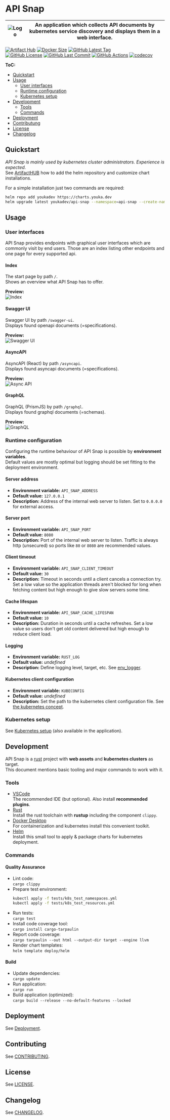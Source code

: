 # API Snap

| ![Logo](docs/logo.svg) | An application which collects API documents by kubernetes service discovery and displays them in a web interface. |
|---|---|

[![Artifact Hub](https://img.shields.io/endpoint?url=https://artifacthub.io/badge/repository/youkadev)](https://artifacthub.io/packages/helm/youkadev/api-snap/)
[![Docker Size](https://badgen.net/docker/size/youkadev/api-snap?icon=docker&label=Docker%20Size)](https://hub.docker.com/r/youkadev/api-snap)
[![GitHub Latest Tag](https://badgen.net/github/tag/youka/api-snap?icon=github&label=Latest%20Tag&color=black)](https://github.com/youka/api-snap/tags)  
[![GitHub License](https://badgen.net/github/license/youka/api-snap?icon=github&label=License&color=green)](./LICENSE)
[![GitHub Last Commit](https://badgen.net/github/last-commit/youka/api-snap?icon=github&label=Last%20Commit)](https://github.com/Youka/api-snap/commits)
[![GitHub Actions](https://github.com/youka/api-snap/actions/workflows/main.yml/badge.svg)](https://github.com/Youka/api-snap/actions)
[![codecov](https://codecov.io/github/Youka/api-snap/graph/badge.svg?token=H8DLDKIYI7)](https://codecov.io/github/Youka/api-snap)

**ToC:**
* [Quickstart](#quickstart)
* [Usage](#usage)
  * [User interfaces](#user-interfaces)
  * [Runtime configuration](#runtime-configuration)
  * [Kubernetes setup](#kubernetes-setup)
* [Development](#development)
  * [Tools](#tools)
  * [Commands](#commands)
* [Deployment](#deployment)
* [Contributung](#contributing)
* [License](#license)
* [Changelog](#changelog)


## Quickstart
_API Snap is mainly used by kubernetes cluster administrators. Experience is expected._  
See [ArtifactHUB](https://artifacthub.io/packages/helm/youkadev/api-snap/) how to add the helm repository and customize chart installations.

For a simple installation just two commands are required:
```sh
helm repo add youkadev https://charts.youka.dev
helm upgrade latest youkadev/api-snap --namespace=api-snap --create-namespace --install --atomic
```

## Usage

### User interfaces
API Snap provides endpoints with graphical user interfaces which are commonly visit by end users. Those are an index listing other endpoints and one page for every supported api.

#### Index
The start page by path `/`.  
Shows an overview what API Snap has to offer.

**Preview:**  
![Index](./docs/preview_index.png)

#### Swagger UI
Swagger UI by path `/swagger-ui`.  
Displays found openapi documents (=specifications).

**Preview:**  
![Swagger UI](./docs/preview_swaggerui.png)

#### AsyncAPI
AsyncAPI (React) by path `/asyncapi`.  
Displays found asyncapi documents (=specifications).

**Preview:**  
![Async API](./docs/preview_asyncapi.png)

#### GraphQL
GraphQL (PrismJS) by path `/graphql`.  
Displays found graphql documents (=schemas).

**Preview:**  
![GraphQL](./docs/preview_graphql.png)

### Runtime configuration
Configuring the runtime behaviour of API Snap is possible by **environment variables**.  
Default values are mostly optimal but logging should be set fitting to the deployment environment.

#### Server address
* **Environment variable:** `API_SNAP_ADDRESS`
* **Default value:** `127.0.0.1`
* **Description:** Address of the internal web server to listen. Set to `0.0.0.0` for external access.

#### Server port
* **Environment variable:** `API_SNAP_PORT`
* **Default value:** `8080`
* **Description:** Port of the internal web server to listen. Traffic is always http (unsecured) so ports like `80` or `8080` are recommended values.

#### Client timeout
* **Environment variable:** `API_SNAP_CLIENT_TIMEOUT`
* **Default value:** `30`
* **Description:** Timeout in seconds until a client cancels a connection try. Set a low value so the application threads aren't blocked for long when fetching content but high enough to give slow servers some time.

#### Cache lifespan
* **Environment variable:** `API_SNAP_CACHE_LIFESPAN`
* **Default value:** `10`
* **Description:** Duration in seconds until a cache refreshes. Set a low value so users don't get old content delivered but high enough to reduce client load.

#### Logging
* **Environment variable:** `RUST_LOG`
* **Default value:** _undefined_
* **Description:** Define logging level, target, etc. See [env_logger](https://docs.rs/env_logger/latest/env_logger/).

#### Kubernetes client configuration
* **Environment variable:** `KUBECONFIG`
* **Default value:** _undefined_
* **Description:** Set the path to the kubernetes client configuration file. See [the kubernetes concept](https://kubernetes.io/docs/concepts/configuration/organize-cluster-access-kubeconfig/#the-kubeconfig-environment-variable).

### Kubernetes setup
See [Kubernetes setup](./docs/kubernetes_setup.md) (also available in the application).

## Development
API Snap is a [rust](https://www.rust-lang.org/) project with **web assets** and **kubernetes clusters** as target.  
This document mentions basic tooling and major commands to work with it.

### Tools
* [VSCode](https://code.visualstudio.com/)  
  The recommended IDE (but optional). Also install **recommended plugins**.
* [Rust](https://www.rust-lang.org/tools/install)  
  Install the rust toolchain with **rustup** including the component `clippy`.
* [Docker Desktop](https://www.docker.com/products/docker-desktop/)  
  For containerization and kubernetes install this convenient toolkit.
* [Helm](https://helm.sh/)  
  Install this small tool to apply & package charts for kubernetes deployment.

### Commands

#### Quality Assurance
* Lint code:  
  `cargo clippy`
* Prepare test environment:  
  ```sh
  kubectl apply -f tests/k8s_test_namespaces.yml
  kubectl apply -f tests/k8s_test_resources.yml
  ```
* Run tests:  
  `cargo test`
* Install code coverage tool:  
  `cargo install cargo-tarpaulin`
* Report code coverage:  
  `cargo tarpaulin --out html --output-dir target --engine llvm`
* Render chart templates:  
  `helm template deploy/helm`

#### Build
* Update dependencies:  
  `cargo update`
* Run application:  
  `cargo run`
* Build application (optimized):  
  `cargo build --release --no-default-features --locked`

## Deployment
See [Deployment](./docs/deployment.md).

## Contributing
See [CONTRIBUTING](./CONTRIBUTING.md).

## License
See [LICENSE](./LICENSE).

## Changelog
See [CHANGELOG](./CHANGELOG.md).
